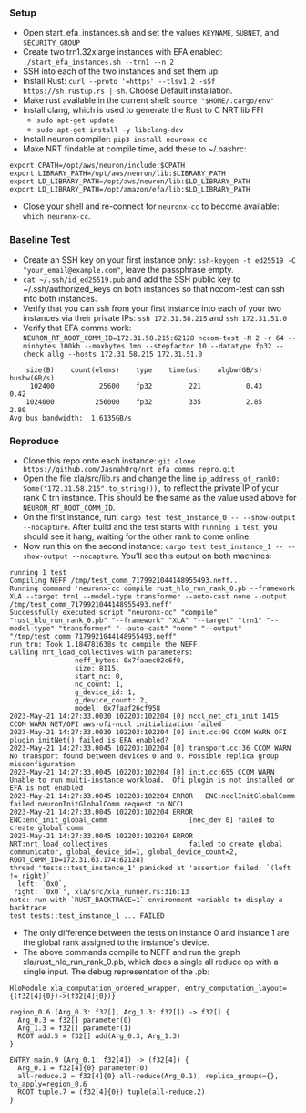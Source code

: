 ### Setup
- Open start_efa_instances.sh and set the values `KEYNAME`, `SUBNET`, and `SECURITY_GROUP`
- Create two trn1.32xlarge instances with EFA enabled: `./start_efa_instances.sh --trn1 --n 2`
- SSH into each of the two instances and set them up:
- Install Rust: `curl --proto '=https' --tlsv1.2 -sSf https://sh.rustup.rs | sh`. Choose Default installation.
- Make rust available in the current shell: `source "$HOME/.cargo/env"`
- Install clang, which is used to generate the Rust to C NRT lib FFI
    - `sudo apt-get update`
    - `sudo apt-get install -y libclang-dev`
- Install neuron compiler: `pip3 install neuronx-cc`
- Make NRT findable at compile time, add these to ~/.bashrc:
```
export CPATH=/opt/aws/neuron/include:$CPATH
export LIBRARY_PATH=/opt/aws/neuron/lib:$LIBRARY_PATH
export LD_LIBRARY_PATH=/opt/aws/neuron/lib:$LD_LIBRARY_PATH
export LD_LIBRARY_PATH=/opt/amazon/efa/lib:$LD_LIBRARY_PATH
```
- Close your shell and re-connect for `neuronx-cc` to become available: `which neuronx-cc`.

### Baseline Test
- Create an SSH key on your first instance only: `ssh-keygen -t ed25519 -C "your_email@example.com"`, leave the passphrase empty.
- `cat ~/.ssh/id_ed25519.pub` and add the SSH public key to ~/.ssh/authorized_keys on both instances so that nccom-test can ssh into both instances.
- Verify that you can ssh from your first instance into each of your two instances via their private IPs: `ssh 172.31.58.215` and `ssh 172.31.51.0`
- Verify that EFA comms work: `NEURON_RT_ROOT_COMM_ID=172.31.58.215:62128 nccom-test -N 2 -r 64 --minbytes 100kb --maxbytes 1mb --stepfactor 10 --datatype fp32 --check allg --hosts 172.31.58.215 172.31.51.0`
```
    size(B)    count(elems)    type    time(us)    algbw(GB/s)    busbw(GB/s)
     102400           25600    fp32         221           0.43           0.42
    1024000          256000    fp32         335           2.85           2.80
Avg bus bandwidth:	1.6135GB/s
```

### Reproduce
- Clone this repo onto each instance: `git clone https://github.com/JasnahOrg/nrt_efa_comms_repro.git`
- Open the file xla/src/lib.rs and change the line `ip_address_of_rank0: Some("172.31.58.215".to_string()),` to reflect the private IP of your rank 0 trn instance. This should be the same as the value used above for `NEURON_RT_ROOT_COMM_ID`.
- On the first instance, run: `cargo test test_instance_0 -- --show-output --nocapture`. After build and the test starts with `running 1 test`, you should see it hang, waiting for the other rank to come online.
- Now run this on the second instance: `cargo test test_instance_1 -- --show-output --nocapture`. You'll see this output on both machines:
```
running 1 test
Compiling NEFF /tmp/test_comm_7179921044148955493.neff...
Running command 'neuronx-cc compile rust_hlo_run_rank_0.pb --framework XLA --target trn1 --model-type transformer --auto-cast none --output /tmp/test_comm_7179921044148955493.neff'
Successfully executed script "neuronx-cc" "compile" "rust_hlo_run_rank_0.pb" "--framework" "XLA" "--target" "trn1" "--model-type" "transformer" "--auto-cast" "none" "--output" "/tmp/test_comm_7179921044148955493.neff"
run_trn: Took 1.184781638s to compile the NEFF.
Calling nrt_load_collectives with parameters:
                neff_bytes: 0x7faaec02c6f0,
                size: 8115,
                start_nc: 0,
                nc_count: 1,
                g_device_id: 1,
                g_device_count: 2,
                model: 0x7faaf26cf958
2023-May-21 14:27:33.0030 102203:102204 [0] nccl_net_ofi_init:1415 CCOM WARN NET/OFI aws-ofi-nccl initialization failed
2023-May-21 14:27:33.0030 102203:102204 [0] init.cc:99 CCOM WARN OFI plugin initNet() failed is EFA enabled?
2023-May-21 14:27:33.0045 102203:102204 [0] transport.cc:36 CCOM WARN No transport found between devices 0 and 0. Possible replica group misconfiguration
2023-May-21 14:27:33.0045 102203:102204 [0] init.cc:655 CCOM WARN Unable to run multi-instance workload.  Ofi plugin is not installed or EFA is not enabled
2023-May-21 14:27:33.0045 102203:102204 ERROR   ENC:ncclInitGlobalComm                      failed neuronInitGlobalComm request to NCCL
2023-May-21 14:27:33.0045 102203:102204 ERROR   ENC:enc_init_global_comm                    [nec_dev 0] failed to create global comm
2023-May-21 14:27:33.0045 102203:102204 ERROR   NRT:nrt_load_collectives                    failed to create global communicator, global_device_id=1, global_device_count=2, ROOT_COMM_ID=172.31.63.174:62128)
thread 'tests::test_instance_1' panicked at 'assertion failed: `(left != right)`
  left: `0x0`,
 right: `0x0`', xla/src/xla_runner.rs:316:13
note: run with `RUST_BACKTRACE=1` environment variable to display a backtrace
test tests::test_instance_1 ... FAILED
```
- The only difference between the tests on instance 0 and instance 1 are the global rank assigned to the instance's device.
- The above commands compile to NEFF and run the graph xla/rust_hlo_run_rank_0.pb, which does a single all reduce op with a single input. The debug representation of the .pb:
```
HloModule xla_computation_ordered_wrapper, entry_computation_layout={(f32[4]{0})->(f32[4]{0})}

region_0.6 (Arg_0.3: f32[], Arg_1.3: f32[]) -> f32[] {
  Arg_0.3 = f32[] parameter(0)
  Arg_1.3 = f32[] parameter(1)
  ROOT add.5 = f32[] add(Arg_0.3, Arg_1.3)
}

ENTRY main.9 (Arg_0.1: f32[4]) -> (f32[4]) {
  Arg_0.1 = f32[4]{0} parameter(0)
  all-reduce.2 = f32[4]{0} all-reduce(Arg_0.1), replica_groups={}, to_apply=region_0.6
  ROOT tuple.7 = (f32[4]{0}) tuple(all-reduce.2)
}
```
